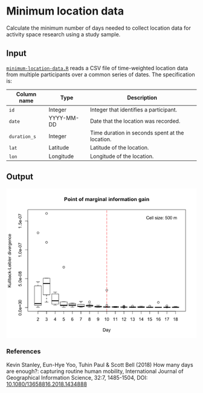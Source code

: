# Minimum location data
Calculate the minimum number of days needed to collect location data for activity space research using a study sample.

## Input 
[`minimum-location-data.R`](https://github.com/scmcca/minimum-location-data/blob/main/minimum_location_data.R) reads a  CSV file of time-weighted location data from multiple participants over a common series of dates. The specification is:

| Column name | Type | Description |
| ----- | ----- | ----- |
| `id` | Integer | Integer that identifies a participant. |
| `date` | YYYY-MM-DD | Date that the location was recorded. |
| `duration_s` | Integer | Time duration in seconds spent at the location.  |
| `lat` | Latitude | Latitude of the location. |
| `lon` | Longitude | Longitude of the location. |

## Output
![](Rplot02.png)

### References
Kevin Stanley, Eun-Hye Yoo, Tuhin Paul & Scott Bell (2018) How many days are enough?: capturing routine human mobility, International Journal of Geographical Information Science, 32:7, 1485-1504, DOI: [10.1080/13658816.2018.1434888](https://doi.org/10.1080/13658816.2018.1434888)
